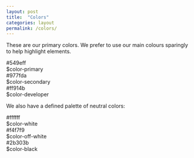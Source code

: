 ```yaml
---
layout: post
title:  "Colors"
categories: layout
permalink: /colors/
---
```


These are our primary colors. We prefer to use our main colours sparingly to help highlight elements.

<div class="pattern">

  <div class="grid grid--collapse">
    <div class="grid__small-4 grid__columns">
      <div class="cb-color cb-primary">#549eff</div>
      <div class="cb-var">$color-primary</div>
    </div>
    <div class="grid__small-4 grid__columns">
      <div class="cb-color cb-secondary">#977fda</div>
      <div class="cb-var">$color-secondary</div>
    </div>
    <div class="grid__small-4 grid__columns">
      <div class="cb-color cb-developer">#ff914b</div>
      <div class="cb-var">$color-developer</div>
    </div>
  </div>

</div>

We also have a defined palette of neutral colors:

<div class="pattern">

  <div class="grid grid--collapse">
    <div class="grid__small-4 grid__columns">
      <div class="cb-color cb-white">#ffffff</div>
      <div class="cb-var">$color-white</div>
    </div>
    <div class="grid__small-4 grid__columns">
      <div class="cb-color cb-off-white">#f4f7f9</div>
      <div class="cb-var">$color-off-white</div>
    </div>
    <div class="grid__small-4 grid__columns">
      <div class="cb-color cb-black">#2b303b</div>
      <div class="cb-var">$color-black</div>
    </div>
  </div>

</div>
